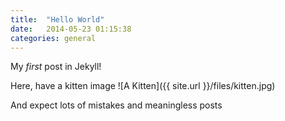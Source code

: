 ```yaml
---
title:  "Hello World"
date:   2014-05-23 01:15:38
categories: general
---
```


My _first_ post in Jekyll!

Here, have a kitten image
![A Kitten]({{ site.url }}/files/kitten.jpg)

And expect lots of mistakes and meaningless posts
